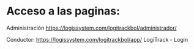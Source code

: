 # Acceso a las paginas:

Administración
https://logissystem.com/logitrackbol/administrador/
 
 
Conductor:
https://logissystem.com/logitrackbol/app/
LogiTrack - Login
 

 